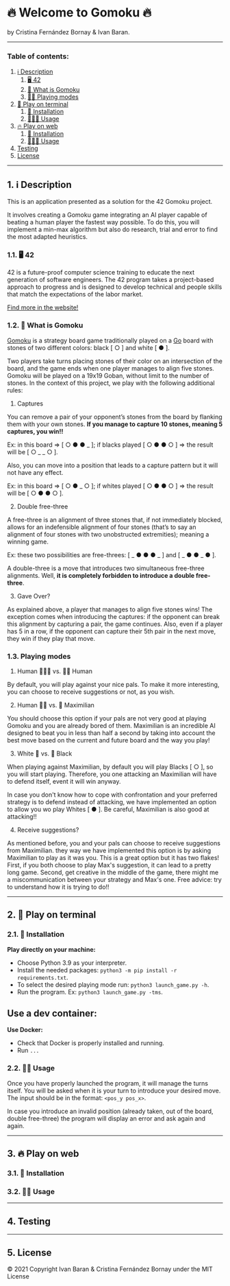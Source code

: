 # 🔥 Welcome to Gomoku 🔥
by Cristina Fernández Bornay & Ivan Baran.
___
### Table of contents:
1. [ℹ️ Description](##ℹ️-Description)
    1. [🖥️ 4️2](###🖥️-4️2)
    2. [🧮 What is Gomoku](###🧮-What-is-Gomoku)
    3. [🤹🏽 Playing modes](###🤹🏽-Playing-modes)
2. [🤖 Play on terminal](##🤖-Play-on-terminal)
    1. [🔨 Installation](###🔨-Installation)
    2. [🏄🏽‍♀️ Usage](###🏄🏽‍♀️-Usage)
3. [🔥 Play on web](##🔥-Play-on-web)
    1. [🔨 Installation](###🔨-Installation)
    2. [🏄🏽‍♀️ Usage](###🏄🏽‍♀️-Usage)
4. [Testing](##Testing)
5. [License](##License)
___
## 1. ℹ️ **Description**

This is an application presented as a solution for the 42 Gomoku project.

It involves creating a Gomoku game integrating an AI player capable of beating a human
player the fastest way possible. To do this, you will implement a min-max algorithm but
also do research, trial and error to find the most adapted heuristics.

### 1.1. 🖥️ **4️2**

42 is a future-proof computer science training to educate the next generation of
software engineers. The 42 program takes a project-based approach to progress and
is designed to develop technical and people skills that match the expectations of
the labor market.

[Find more in the website!](https://42.fr/en/homepage/)

### 1.2. 🧮 **What is Gomoku**

[Gomoku](https://en.wikipedia.org/wiki/Gomoku) is a strategy board game traditionally
played on a [Go](https://en.wikipedia.org/wiki/Go_%28game%29) board with stones of
two different colors: black [ ○ ] and white [ ● ].

Two players take turns placing stones of their color on an intersection of the board,
and the game ends when one player manages to align five stones. Gomoku will be played
on a 19x19 Goban, without limit to the number of stones. In the context of this project,
we play with the following additional rules:

1. Captures

You can remove a pair of your opponent’s stones from the board by flanking them with your own stones.
**If you manage to capture 10 stones, meaning 5 captures, you win!!**

Ex: in this board => [ ○ ● ● _ ]; if blacks played [ ○ ● ● ○ ] => the result will be [ ○ _ _ ○ ].

Also, you can move into a position that leads to a capture pattern but it will not have any effect.

Ex: in this board => [ ○ ● _ ○ ]; if whites played [ ○ ● ● ○ ] => the result will be [ ○ ● ● ○ ].

2. Double free-three

A free-three is an alignment of three stones that, if not immediately blocked, allows for
an indefensible alignment of four stones (that’s to say an alignment of four stones with
two unobstructed extremities); meaning a winning game.

Ex: these two possibilities are free-threes: [ _ ● ● ● _ ] and [ _ ● ● _ ● ].

A double-three is a move that introduces two simultaneous free-three alignments.
Well, **it is completely forbidden to introduce a double free-three**.

3. Gave Over?

As explained above, a player that manages to align five stones wins! The exception comes
when introducing the captures: if the opponent can break this alignment by capturing a pair,
the game continues. Also, even if a player has 5 in a row, if the opponent can capture their
5th pair in the next move, they win if they play that move.

### 1.3. **Playing modes**

1. Human 🦹🏽‍♀️ vs. 🦹🏽 Human

By default, you will play against your nice pals. To make it more interesting, you can choose
to receive suggestions or not, as you wish.

2. Human 🥷🏽 vs. 🧠 Maximilian

You should choose this option if your pals are not very good at playing Gomoku and you are
already bored of them. Maximilian is an incredible AI designed to beat you in less than
half a second by taking into account the best move based on the current and future board and
the way you play!

3. White 🤍 vs. 🖤 Black

When playing against Maximilian, by default you will play Blacks [ ○ ], so you will start playing.
Therefore, you one attacking an Maximilian will have to defend itself, event it will win anyway.

In case you don't know how to cope with confrontation and your preferred strategy is to defend
instead of attacking, we have implemented an option to allow you wo play Whites [ ● ]. Be careful,
Maximilian is also good at attacking!!

4. Receive suggestions?

As mentioned before, you and your pals can choose to receive suggestions from Maximilian.
they way we have implemented this option is by asking Maximilian to play as it was you.
This is a great option but it has two flakes! First, if you both choose to play Max's
suggestion, it can lead to a pretty long game. Second, get creative in the middle of the
game, there might me a miscommunication between your strategy and Max's one. Free advice:
try to understand how it is trying to do!!

___
## 2. 🤖 **Play on terminal**

### 2.1. 🔨 **Installation**

**Play directly on your machine:**
- Choose Python 3.9 as your interpreter.
- Install the needed packages: `python3 -m pip install -r requirements.txt`.
- To select the desired playing mode run: `python3 launch_game.py -h`.
- Run the program. Ex: `python3 launch_game.py -tms`.

**Use a dev container:**
- 

**Use Docker:**
- Check that Docker is properly installed and running.
- Run `...`

### 2.2. 🤹🏽 **Usage**

Once you have properly launched the program, it will manage the turns itself.
You will be asked when it is your turn to introduce your desired move.
The input should be in the format: `<pos_y pos_x>`.

In case you introduce an invalid position (already taken, out of the board,
double free-three) the program will display an error and ask again and again.

___
## 3. 🔥 **Play on web**

### 3.1. 🔨 **Installation**

### 3.2. 🤹🏽 **Usage**

___
## 4. **Testing**

___
## 5. **License**

© 2021 Copyright Ivan Baran & Cristina Fernández Bornay under the MIT License
